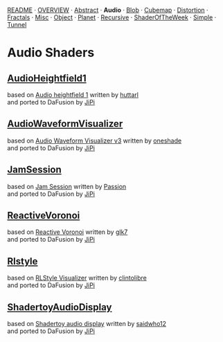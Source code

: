 
  <!--                                                             -->
  <!--           THIS IS AN AUTOMATICALLY GENERATED FILE           -->
  <!--                                                             -->
  <!--                  D O   N O T   E D I T ! ! !                -->
  <!--                                                             -->
  <!--  ALL CHANGES WILL BE OVERWRITTEN WITHOUT ANY FURTHER NOTICE -->
  <!--                                                             -->


[README](../README.md) · [OVERVIEW](../OVERVIEW.md) · [Abstract](../Abstract/README.md) · **Audio** · [Blob](../Blob/README.md) · [Cubemap](../Cubemap/README.md) · [Distortion](../Distortion/README.md) · [Fractals](../Fractals/README.md) · [Misc](../Misc/README.md) · [Object](../Object/README.md) · [Planet](../Planet/README.md) · [Recursive](../Recursive/README.md) · [ShaderOfTheWeek](../ShaderOfTheWeek/README.md) · [Simple](../Simple/README.md) · [Tunnel](../Tunnel/README.md)

# Audio Shaders

## **[AudioHeightfield1](AudioHeightfield1.md)**
based on [Audio heightfield 1](https://www.shadertoy.com/view/ldXGzN) written by [huttarl](https://www.shadertoy.com/user/huttarl)<br />and ported to DaFusion by [JiPi](../../Site/Profiles/JiPi.md)

## **[AudioWaveformVisualizer](AudioWaveformVisualizer.md)**
based on [Audio Waveform Visualizer v3](https://www.shadertoy.com/view/wd3Bzl) written by [oneshade](https://www.shadertoy.com/user/oneshade)<br />and ported to DaFusion by [JiPi](../../Site/Profiles/JiPi.md)

## **[JamSession](JamSession.md)**
based on [Jam Session](https://www.shadertoy.com/view/XdsyW4) written by [Passion](https://www.shadertoy.com/user/Passion)<br />and ported to DaFusion by [JiPi](../../Site/Profiles/JiPi.md)

## **[ReactiveVoronoi](ReactiveVoronoi.md)**
based on [Reactive Voronoi](https://www.shadertoy.com/view/Ml3GDX) written by [glk7](https://www.shadertoy.com/user/glk7)<br />and ported to DaFusion by [JiPi](../../Site/Profiles/JiPi.md)

## **[Rlstyle](Rlstyle.md)**
based on [RLStyle Visualizer](https://www.shadertoy.com/view/llXyzN) written by [clintolibre](https://www.shadertoy.com/user/clintolibre)<br />and ported to DaFusion by [JiPi](../../Site/Profiles/JiPi.md)

## **[ShadertoyAudioDisplay](ShadertoyAudioDisplay.md)**
based on [Shadertoy audio display](https://www.shadertoy.com/view/MtVfWh) written by [saidwho12](https://www.shadertoy.com/user/saidwho12)<br />and ported to DaFusion by [JiPi](../../Site/Profiles/JiPi.md)

